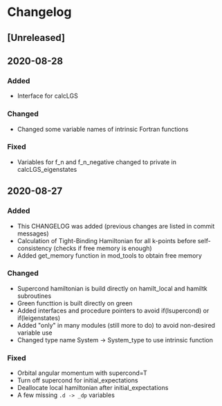 # Changelog

## [Unreleased]

## 2020-08-28

### Added

- Interface for calcLGS

### Changed

- Changed some variable names of intrinsic Fortran functions

### Fixed

- Variables for f_n and f_n_negative changed to private in calcLGS_eigenstates


## 2020-08-27

### Added

- This CHANGELOG was added (previous changes are listed in commit messages)
- Calculation of Tight-Binding Hamiltonian for all k-points before self-consistency (checks if free memory is enough)
- Added get_memory function in mod_tools to obtain free memory

### Changed

- Supercond hamiltonian is build directly on hamilt_local and hamiltk subroutines
- Green functtion is built directly on green
- Added interfaces and procedure pointers to avoid if(lsupercond) or if(leigenstates)
- Added "only" in many modules (still more to do) to avoid non-desired variable use
- Changed type name System -> System_type to use intrinsic function

### Fixed

- Orbital angular momentum with supercond=T
- Turn off supercond for initial_expectations
- Deallocate local hamiltonian after initial_expectations
- A few missing `.d -> _dp` variables
